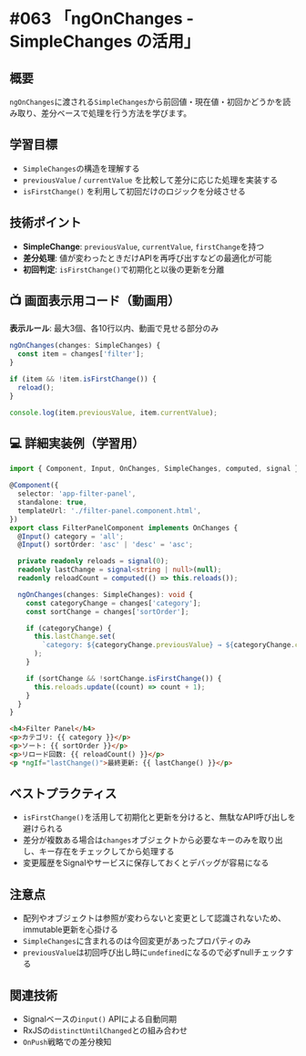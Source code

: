 # #063 「ngOnChanges - SimpleChanges の活用」

## 概要
`ngOnChanges`に渡される`SimpleChanges`から前回値・現在値・初回かどうかを読み取り、差分ベースで処理を行う方法を学びます。

## 学習目標
- `SimpleChanges`の構造を理解する
- `previousValue` / `currentValue` を比較して差分に応じた処理を実装する
- `isFirstChange()` を利用して初回だけのロジックを分岐させる

## 技術ポイント
- **SimpleChange**: `previousValue`, `currentValue`, `firstChange`を持つ
- **差分処理**: 値が変わったときだけAPIを再呼び出すなどの最適化が可能
- **初回判定**: `isFirstChange()`で初期化と以後の更新を分離

## 📺 画面表示用コード（動画用）
**表示ルール**: 最大3個、各10行以内、動画で見せる部分のみ

```typescript
ngOnChanges(changes: SimpleChanges) {
  const item = changes['filter'];
}
```

```typescript
if (item && !item.isFirstChange()) {
  reload();
}
```

```typescript
console.log(item.previousValue, item.currentValue);
```

## 💻 詳細実装例（学習用）
```typescript
import { Component, Input, OnChanges, SimpleChanges, computed, signal } from '@angular/core';

@Component({
  selector: 'app-filter-panel',
  standalone: true,
  templateUrl: './filter-panel.component.html',
})
export class FilterPanelComponent implements OnChanges {
  @Input() category = 'all';
  @Input() sortOrder: 'asc' | 'desc' = 'asc';

  private readonly reloads = signal(0);
  readonly lastChange = signal<string | null>(null);
  readonly reloadCount = computed(() => this.reloads());

  ngOnChanges(changes: SimpleChanges): void {
    const categoryChange = changes['category'];
    const sortChange = changes['sortOrder'];

    if (categoryChange) {
      this.lastChange.set(
        `category: ${categoryChange.previousValue} → ${categoryChange.currentValue}`,
      );
    }

    if (sortChange && !sortChange.isFirstChange()) {
      this.reloads.update((count) => count + 1);
    }
  }
}
```

```html
<h4>Filter Panel</h4>
<p>カテゴリ: {{ category }}</p>
<p>ソート: {{ sortOrder }}</p>
<p>リロード回数: {{ reloadCount() }}</p>
<p *ngIf="lastChange()">最終更新: {{ lastChange() }}</p>
```

## ベストプラクティス
- `isFirstChange()`を活用して初期化と更新を分けると、無駄なAPI呼び出しを避けられる
- 差分が複数ある場合は`changes`オブジェクトから必要なキーのみを取り出し、キー存在をチェックしてから処理する
- 変更履歴をSignalやサービスに保存しておくとデバッグが容易になる

## 注意点
- 配列やオブジェクトは参照が変わらないと変更として認識されないため、immutable更新を心掛ける
- `SimpleChanges`に含まれるのは今回変更があったプロパティのみ
- `previousValue`は初回呼び出し時に`undefined`になるので必ずnullチェックする

## 関連技術
- Signalベースの`input()` APIによる自動同期
- RxJSの`distinctUntilChanged`との組み合わせ
- `OnPush`戦略での差分検知
